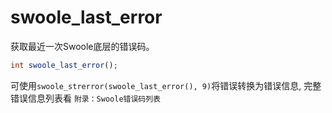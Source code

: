 # swoole_last_error

获取最近一次Swoole底层的错误码。
```php
int swoole_last_error();
```
可使用`swoole_strerror(swoole_last_error(), 9)`将错误转换为错误信息, 完整错误信息列表看 `附录：Swoole错误码列表`
